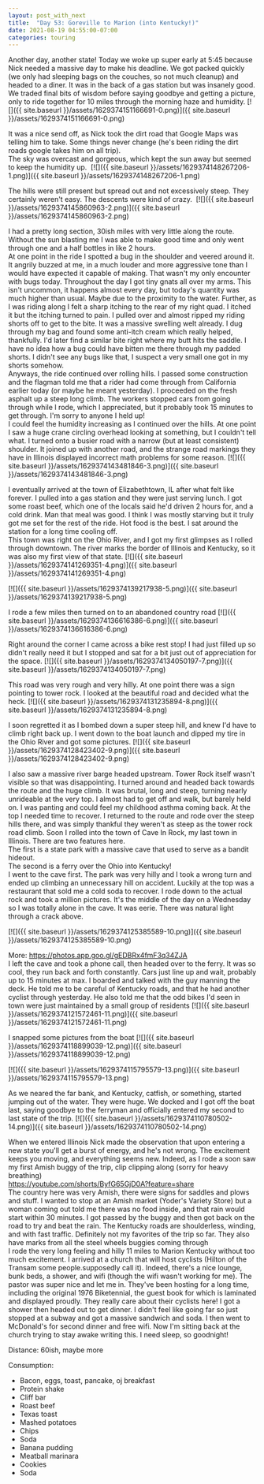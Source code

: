 ```yaml
---
layout: post_with_next
title:  "Day 53: Goreville to Marion (into Kentucky!)"
date: 2021-08-19 04:55:00-07:00
categories: touring
---
```

Another day, another state! Today we woke up super early at 5:45 because Nick needed a massive day to make his deadline. We got packed quickly (we only had sleeping bags on the couches, so not much cleanup) and headed to a diner. It was in the back of a gas station but was insanely good. We traded final bits of wisdom before saying goodbye and getting a picture, only to ride together for 10 miles through the morning haze and humidity.
[![]({{ site.baseurl }}/assets/1629374151166691-0.png)]({{ site.baseurl }}/assets/1629374151166691-0.png)
  
It was a nice send off, as Nick took the dirt road that Google Maps was telling him to take. Some things never change (he's been riding the dirt roads google takes him on all trip).  
The sky was overcast and gorgeous, which kept the sun away but seemed to keep the humidity up. 
[![]({{ site.baseurl }}/assets/1629374148267206-1.png)]({{ site.baseurl }}/assets/1629374148267206-1.png)
  
The hills were still present but spread out and not excessively steep. They certainly weren't easy. The descents were kind of crazy. 
[![]({{ site.baseurl }}/assets/1629374145860963-2.png)]({{ site.baseurl }}/assets/1629374145860963-2.png)
  
I had a pretty long section, 30ish miles with very little along the route. Without the sun blasting me I was able to make good time and only went through one and a half bottles in like 2 hours.   
At one point in the ride I spotted a bug in the shoulder and veered around it. It angrily buzzed at me, in a much louder and more aggressive tone than I would have expected it capable of making. That wasn't my only encounter with bugs today. Throughout the day I got tiny gnats all over my arms. This isn't uncommon, it happens almost every day, but today's quantity was much higher than usual. Maybe due to the proximity to the water. Further, as I was riding along I felt a sharp itching to the rear of my right quad. I itched it but the itching turned to pain. I pulled over and almost ripped my riding shorts off to get to the bite. It was a massive swelling welt already. I dug through my bag and found some anti-itch cream which really helped, thankfully. I'd later find a similar bite right where my butt hits the saddle. I have no idea how a bug could have bitten me there through my padded shorts. I didn't see any bugs like that, I suspect a very small one got in my shorts somehow.  
Anyways, the ride continued over rolling hills. I passed some construction and the flagman told me that a rider had come through from California earlier today (or maybe he meant yesterday). I proceeded on the fresh asphalt up a steep long climb. The workers stopped cars from going through while I rode, which I appreciated, but it probably took 15 minutes to get through. I'm sorry to anyone I held up!  
I could feel the humidity increasing as I continued over the hills. At one point I saw a huge crane circling overhead looking at something, but I couldn't tell what. I turned onto a busier road with a narrow (but at least consistent) shoulder. It joined up with another road, and the strange road markings they have in Illinois displayed incorrect math problems for some reason.
[![]({{ site.baseurl }}/assets/1629374143481846-3.png)]({{ site.baseurl }}/assets/1629374143481846-3.png)
  
I eventually arrived at the town of Elizabethtown, IL after what felt like forever. I pulled into a gas station and they were just serving lunch. I got some roast beef, which one of the locals said he'd driven 2 hours for, and a cold drink. Man that meal was good. I think I was mostly starving but it truly got me set for the rest of the ride. Hot food is the best. I sat around the station for a long time cooling off.  
This town was right on the Ohio River, and I got my first glimpses as I rolled through downtown. The river marks the border of Illinois and Kentucky, so it was also my first view of that state.
[![]({{ site.baseurl }}/assets/1629374141269351-4.png)]({{ site.baseurl }}/assets/1629374141269351-4.png)

[![]({{ site.baseurl }}/assets/1629374139217938-5.png)]({{ site.baseurl }}/assets/1629374139217938-5.png)
  
I rode a few miles then turned on to an abandoned country road
[![]({{ site.baseurl }}/assets/1629374136616386-6.png)]({{ site.baseurl }}/assets/1629374136616386-6.png)
  
Right around the corner I came across a bike rest stop! I had just filled up so didn't really need it but I stopped and sat for a bit just out of appreciation for the space.
[![]({{ site.baseurl }}/assets/1629374134050197-7.png)]({{ site.baseurl }}/assets/1629374134050197-7.png)
  
This road was very rough and very hilly. At one point there was a sign pointing to tower rock. I looked at the beautiful road and decided what the heck.
[![]({{ site.baseurl }}/assets/1629374131235894-8.png)]({{ site.baseurl }}/assets/1629374131235894-8.png)
  
I soon regretted it as I bombed down a super steep hill, and knew I'd have to climb right back up. I went down to the boat launch and dipped my tire in the Ohio River and got some pictures.
[![]({{ site.baseurl }}/assets/1629374128423402-9.png)]({{ site.baseurl }}/assets/1629374128423402-9.png)
  
I also saw a massive river barge headed upstream. Tower Rock itself wasn't visible so that was disappointing. I turned around and headed back towards the route and the huge climb. It was brutal, long and steep, turning nearly unrideable at the very top. I almost had to get off and walk, but barely held on. I was panting and could feel my childhood asthma coming back. At the top I needed time to recover. I returned to the route and rode over the steep hills there, and was simply thankful they weren't as steep as the tower rock road climb. Soon I rolled into the town of Cave In Rock, my last town in Illinois. There are two features here.  
The first is a state park with a massive cave that used to serve as a bandit hideout.   
The second is a ferry over the Ohio into Kentucky!  
I went to the cave first. The park was very hilly and I took a wrong turn and ended up climbing an unnecessary hill on accident. Luckily at the top was a restaurant that sold me a cold soda to recover. I rode down to the actual rock and took a million pictures. It's the middle of the day on a Wednesday so I was totally alone in the cave. It was eerie. There was natural light through a crack above.   

[![]({{ site.baseurl }}/assets/1629374125385589-10.png)]({{ site.baseurl }}/assets/1629374125385589-10.png)
  
More: <https://photos.app.goo.gl/gEDBRx4fmF3q34ZJA>  
I left the cave and took a phone call, then headed over to the ferry. It was so cool, they run back and forth constantly. Cars just line up and wait, probably up to 15 minutes at max. I boarded and talked with the guy manning the deck. He told me to be careful of Kentucky roads, and that he had another cyclist through yesterday. He also told me that the odd bikes I'd seen in town were just maintained by a small group of residents
[![]({{ site.baseurl }}/assets/1629374121572461-11.png)]({{ site.baseurl }}/assets/1629374121572461-11.png)
  
I snapped some pictures from the boat
[![]({{ site.baseurl }}/assets/1629374118899039-12.png)]({{ site.baseurl }}/assets/1629374118899039-12.png)

[![]({{ site.baseurl }}/assets/1629374115795579-13.png)]({{ site.baseurl }}/assets/1629374115795579-13.png)
  
As we neared the far bank, and Kentucky, catfish, or something, started jumping out of the water. They were huge. We docked and I got off the boat last, saying goodbye to the ferryman and officially entered my second to last state of the trip.
[![]({{ site.baseurl }}/assets/1629374110780502-14.png)]({{ site.baseurl }}/assets/1629374110780502-14.png)
  
When we entered Illinois Nick made the observation that upon entering a new state you'll get a burst of energy, and he's not wrong. The excitement keeps you moving, and everything seems new. Indeed, as I rode a soon saw my first Amish buggy of the trip, clip clipping along (sorry for heavy breathing)  
<https://youtube.com/shorts/ByfG65GjD0A?feature=share>  
The country here was very Amish, there were signs for saddles and plows and stuff. I wanted to stop at an Amish market (Yoder's Variety Store) but a woman coming out told me there was no food inside, and that rain would start within 30 minutes. I got passed by the buggy and then got back on the road to try and beat the rain. The Kentucky roads are shoulderless, winding, and with fast traffic. Definitely not my favorites of the trip so far. They also have marks from all the steel wheels buggies coming through  
I rode the very long feeling and hilly 11 miles to Marion Kentucky without too much excitement. I arrived at a church that will host cyclists (Hilton of the Transam some people.supposedly call it). Indeed, there's a nice lounge, bunk beds, a shower, and wifi (though the wifi wasn't working for me). The pastor was super nice and let me in. They've been hosting for a long time, including the original 1976 Biketennial, the guest book for which is laminated and displayed proudly. They really care about their cyclists here! I got a shower then headed out to get dinner. I didn't feel like going far so just stopped at a subway and got a massive sandwich and soda. I then went to McDonald's for second dinner and free wifi. Now I'm sitting back at the church trying to stay awake writing this. I need sleep, so goodnight!  


Distance: 60ish, maybe more

Consumption:
- Bacon, eggs, toast, pancake, oj breakfast
- Protein shake
- Cliff bar
- Roast beef
- Texas toast
- Mashed potatoes
- Chips
- Soda
- Banana pudding
- Meatball marinara
- Cookies
- Soda
